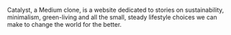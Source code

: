 Catalyst, a Medium clone, is a website dedicated to stories on sustainability, minimalism, green-living and all the small, steady lifestyle choices we can make to change the world for the better.
